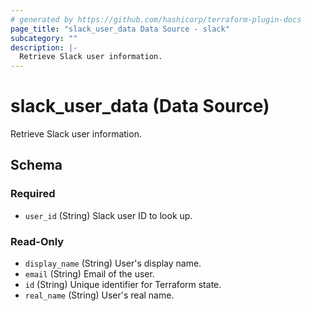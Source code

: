 ```yaml
---
# generated by https://github.com/hashicorp/terraform-plugin-docs
page_title: "slack_user_data Data Source - slack"
subcategory: ""
description: |-
  Retrieve Slack user information.
---
```


# slack_user_data (Data Source)

Retrieve Slack user information.



<!-- schema generated by tfplugindocs -->
## Schema

### Required

- `user_id` (String) Slack user ID to look up.

### Read-Only

- `display_name` (String) User's display name.
- `email` (String) Email of the user.
- `id` (String) Unique identifier for Terraform state.
- `real_name` (String) User's real name.
